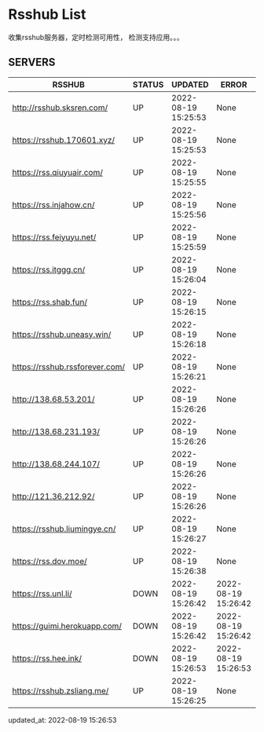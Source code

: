 # Rsshub List

收集rsshub服务器，定时检测可用性， 检测支持应用。。。


## SERVERS

|  RSSHUB   | STATUS  | UPDATED  | ERROR  | TWITTER |  
|  ----  | ----  | ----  | ----  | ---- |  
| http://rsshub.sksren.com/ | UP | 2022-08-19 15:25:53 | None |OK|  
| https://rsshub.170601.xyz/ | UP | 2022-08-19 15:25:53 | None |OK|  
| https://rss.qiuyuair.com/ | UP | 2022-08-19 15:25:55 | None ||  
| https://rss.injahow.cn/ | UP | 2022-08-19 15:25:56 | None ||  
| https://rss.feiyuyu.net/ | UP | 2022-08-19 15:25:59 | None ||  
| https://rss.itggg.cn/ | UP | 2022-08-19 15:26:04 | None ||  
| https://rss.shab.fun/ | UP | 2022-08-19 15:26:15 | None |OK|  
| https://rsshub.uneasy.win/ | UP | 2022-08-19 15:26:18 | None |OK|  
| https://rsshub.rssforever.com/ | UP | 2022-08-19 15:26:21 | None |OK|  
| http://138.68.53.201/ | UP | 2022-08-19 15:26:26 | None ||  
| http://138.68.231.193/ | UP | 2022-08-19 15:26:26 | None ||  
| http://138.68.244.107/ | UP | 2022-08-19 15:26:26 | None ||  
| http://121.36.212.92/ | UP | 2022-08-19 15:26:26 | None ||  
| https://rsshub.liumingye.cn/ | UP | 2022-08-19 15:26:27 | None ||  
| https://rss.dov.moe/ | UP | 2022-08-19 15:26:38 | None |OK|  
| https://rss.unl.li/ | DOWN | 2022-08-19 15:26:42 | 2022-08-19 15:26:42 |  
| https://guimi.herokuapp.com/ | DOWN | 2022-08-19 15:26:42 | 2022-08-19 15:26:42 |  
| https://rss.hee.ink/ | DOWN | 2022-08-19 15:26:53 | 2022-08-19 15:26:53 |  
| https://rsshub.zsliang.me/ | UP | 2022-08-19 15:26:25 | None |OK|  
  

updated_at: 2022-08-19 15:26:53  
